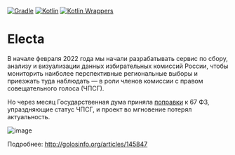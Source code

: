 [![Gradle](https://img.shields.io/badge/gradle-7.3.3-steelblue?logo=gradle)](https://gradle.org/)
[![Kotlin](https://img.shields.io/badge/kotlin-1.6.10-mediumpurple.svg?logo=kotlin)](http://kotlinlang.org)
[![Kotlin Wrappers](https://img.shields.io/badge/kotlin--wrappers-v0.0.1--pre.290--kotlin--1.6.10-orange.svg)](https://mvnrepository.com/artifact/org.jetbrains.kotlin-wrappers/kotlin-wrappers-bom)
# Electa

В начале февраля 2022 года мы начали разрабатывать сервис по сбору, анализу и визуализации данных избирательных комиссий России, чтобы мониторить наиболее перспективные региональные выборы и приезжать туда наблюдать — в роли членов комиссии с правом совещательного голоса (ЧПСГ).

Но через месяц Государственная дума приняла [поправки](https://sozd.duma.gov.ru/bill/40921-8) к 67 ФЗ, упраздняющие статус ЧПСГ, и проект во мгновение потерял актуальность.

![image](https://github.com/nepoklonov/electa/assets/12645802/66d73780-0bb1-4dd9-9865-0b0b18e8a4ed)

Подробнее: http://golosinfo.org/articles/145847
